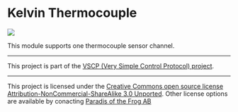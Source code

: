 <h1>Kelvin Thermocouple</h1>

<img src="http://grodansparadis.com/images/vscp_logo.jpg" />

This module supports one thermocouple sensor channel.

<hr>

This project is part of the <a href="http://www.vscp.org">VSCP (Very Simple Control Protocol) project</a>. 

<hr>

This project is licensed under the 
<a href="http://creativecommons.org/licenses/by-nc-sa/3.0/">Creative Commons open source license Attribution-NonCommercial-ShareAlike 3.0 Unported</a>. 
Other license options are available by conacting <a href="malto:info@grodansparadis.com">Paradis of the Frog AB</a>

